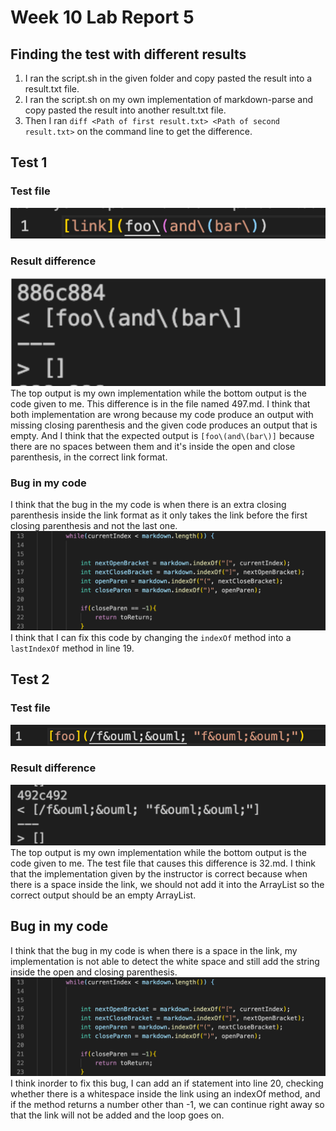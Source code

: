 # Week 10 Lab Report 5

## Finding the test with different results
1. I ran the script.sh in the given folder and copy pasted the result into a result.txt file.
2. I ran the script.sh on my own implementation of markdown-parse and copy pasted the result into another result.txt file.
3. Then I ran 
`diff <Path of first result.txt> <Path of second result.txt>` 
on the command line to get the difference.
## Test 1 
### Test file
![497.md](497.png)
### Result difference
![test1](test1lab9.png)
The top output is my own implementation while the bottom output is the code given to me. This difference is in the file named 497.md. I think that both implementation are wrong because my code produce an output with missing closing parenthesis and the given code produces an output that is empty. And I think that the expected output is `[foo\(and\(bar\)]` because there are no spaces between them and it's inside the open and close parenthesis, in the correct link format. 

### Bug in my code
I think that the bug in the my code is when there is an extra closing parenthesis inside the link format as it only takes the link before the first closing parenthesis and not the last one.
![codeBug](codeBug1.png)
I think that I can fix this code by changing the `indexOf` method into a `lastIndexOf` method in line 19.

## Test 2
###  Test file
![32.md](32.png)
### Result difference
![test2](test2lab9.png)
The top output is my own implementation while the bottom output is the code given to me. The test file that causes this difference is 32.md.
I think that the implementation given by the instructor is correct because when there is a space inside the link, we should not add it into the ArrayList so the correct output should be an empty ArrayList.

## Bug in my code
I think that the bug in my code is when there is a space in the link, my implementation is not able to detect the white space and still add the string inside the open and closing parenthesis.
![fix2](codeBug1.png)
I think inorder to fix this bug, I can add an if statement into line 20, checking whether there is a whitespace inside the link using an indexOf method, and if the method returns a number other than -1, we can continue right away so that the link will not be added and the loop goes on.



